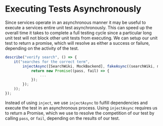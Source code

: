 # Executing Tests Asynchronously

Since services operate in an asynchronous manner it may be useful to execute a services entire unit test asynchronously. This can speed up the overall time it takes to complete a full testing cycle since a particular long unit test will not block other unit tests from executing. We can setup our unit test to return a promise, which will resolve as either a success or failure, depending on the activity of the test.

``` typescript
describe("verify search", () => {
	it("searches for the correct term",
		injectAsync([SearchWiki, MockBackend], fakeAsync((searchWiki, mockBackend) => {
			return new Promise((pass, fail) => {
				...
			});
		});
	));
});
```

Instead of using `inject`, we use `injectAsync` to fulfill dependencies and execute the test in an asynchronous process. Using `injectAsync` requires us to return a Promise, which we use to resolve the competition of our test by calling `pass`, or `fail`, depending on the results of our test.

